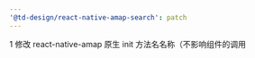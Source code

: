 ```yaml
---
'@td-design/react-native-amap-search': patch
---
```


1 修改 react-native-amap 原生 init 方法名名称（不影响组件的调用
